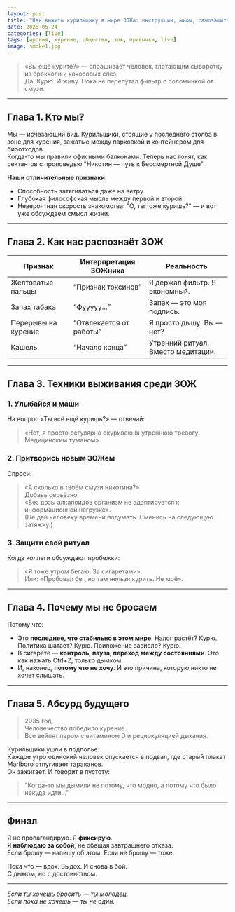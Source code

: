 ```yaml
---
layout: post
title: "Как выжить курильщику в мире ЗОЖа: инструкции, мифы, самозащита"
date: 2025-05-24
categories: [live]
tags: [ирония, курение, общество, зож, привычки, live]
image: smoke1.jpg
---
```


> «Вы ещё курите?» — спрашивает человек, глотающий сыворотку из брокколи и кокосовых слёз.  
> Да. Курю. И живу. Пока не перепутал фильтр с соломинкой от смузи.

---

## Глава 1. Кто мы?

Мы — исчезающий вид. Курильщики, стоящие у последнего столба в зоне для курения, зажатые между парковкой и контейнером для биоотходов.  
Когда-то мы правили офисными балконами. Теперь нас гонят, как сектантов с проповедью "Никотин — путь к Бессмертной Душе".

**Наши отличительные признаки:**
- Способность затягиваться даже на ветру.
- Глубокая философская мысль между первой и второй.
- Невероятная скорость знакомства: "О, ты тоже куришь?" — и вот уже обсуждаем смысл жизни.

---

## Глава 2. Как нас распознаёт ЗОЖ

| Признак              | Интерпретация ЗОЖника           | Реальность                            |
|----------------------|----------------------------------|----------------------------------------|
| Желтоватые пальцы    | “Признак токсинов”              | Я держал фильтр. Я экономный.          |
| Запах табака         | “Фууууу...”                     | Запах — это моя подпись.              |
| Перерывы на курение  | “Отвлекается от работы”         | Я просто дышу. Вы — нет?              |
| Кашель               | “Начало конца”                  | Утренний ритуал. Вместо медитации.    |

---

## Глава 3. Техники выживания среди ЗОЖ

### 1. Улыбайся и маши
На вопрос «Ты всё ещё куришь?» — отвечай:
> «Нет, я просто регулярно окуриваю внутреннюю тревогу. Медицинским туманом».

### 2. Притворись новым ЗОЖем
Спроси:  
> «А сколько в твоём смузи никотина?»  
Добавь серьёзно:  
> «Без дозы алкалоидов организм не адаптируется к информационной нагрузке».  
(Не дай человеку времени подумать. Сменись на следующую затяжку.)

### 3. Защити свой ритуал
Когда коллеги обсуждают пробежки:
> «Я тоже утром бегаю. За сигаретами».  
> Или: «Пробовал бег, но там нельзя курить. Не моё».

---

## Глава 4. Почему мы не бросаем

Потому что:
- Это **последнее, что стабильно в этом мире**. Налог растёт? Курю. Политика шатает? Курю. Приложение зависло? Курю.
- В сигарете — **контроль, пауза, переход между состояниями**. Это как нажать Ctrl+Z, только дымком.
- И, наконец, **потому что не хочу**. И это причина, которую никто не хочет слышать.

---

## Глава 5. Абсурд будущего

> 2035 год.  
> Человечество победило курение.  
> Все вейпят паром с витамином D и рециркуляцией дыхания.

Курильщики ушли в подполье.  
Каждое утро одинокий человек спускается в подвал, где старый плакат Marlboro отпугивает тараканов.  
Он зажигает. И говорит в пустоту:

> "Когда-то мы дымили не потому, что модно, а потому что было некуда идти…"

---

## Финал

Я не пропагандирую. Я **фиксирую**.  
Я **наблюдаю за собой**, не обещая завтрашнего отказа.  
Если брошу — напишу об этом. Если не брошу — тоже.

Пока что — вдох. Выдох. И снова в бой.  
С дымом, но с достоинством.

---

_Если ты хочешь бросить — ты молодец.  
Если пока не хочешь — ты не один._

